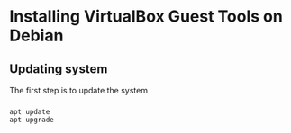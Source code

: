 # Installing VirtualBox Guest Tools on Debian


## Updating system
The first step is to update the system

###
````
apt update
apt upgrade
````
